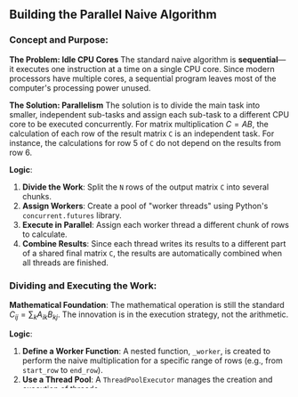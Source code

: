 ## Building the Parallel Naive Algorithm

### Concept and Purpose:

**The Problem: Idle CPU Cores**
The standard naive algorithm is **sequential**—it executes one instruction at a time on a single CPU core. Since modern processors have multiple cores, a sequential program leaves most of the computer's processing power unused.

**The Solution: Parallelism**
The solution is to divide the main task into smaller, independent sub-tasks and assign each sub-task to a different CPU core to be executed concurrently. For matrix multiplication $C = AB$, the calculation of each row of the result matrix `C` is an independent task. For instance, the calculations for row 5 of `C` do not depend on the results from row 6.

**Logic**:
1.  **Divide the Work**: Split the `N` rows of the output matrix `C` into several chunks.
2.  **Assign Workers**: Create a pool of "worker threads" using Python's `concurrent.futures` library.
3.  **Execute in Parallel**: Assign each worker thread a different chunk of rows to calculate.
4.  **Combine Results**: Since each thread writes its results to a different part of a shared final matrix `C`, the results are automatically combined when all threads are finished.

### Dividing and Executing the Work:

**Mathematical Foundation**:
The mathematical operation is still the standard $C_{ij} = \sum_{k} A_{ik} B_{kj}$. The innovation is in the execution strategy, not the arithmetic.

**Logic**:
1.  **Define a Worker Function**: A nested function, `_worker`, is created to perform the naive multiplication for a specific range of rows (e.g., from `start_row` to `end_row`).
2.  **Use a Thread Pool**: A `ThreadPoolExecutor` manages the creation and execution of threads.
3.  **Submit Tasks**: The main function divides the total rows `N` into chunks and "submits" a task to the pool for each chunk, telling a thread to run the `_worker` function on that specific chunk.

**Code Implementation**:
```python
import numpy as np
import math
import concurrent.futures

def parallel_naive_algorithm(A, B, num_threads=4):
    """
    Computes matrix product C = A * B using a parallelized naive algorithm.

    Args:
        A (np.ndarray): The first matrix.
        B (np.ndarray): The second matrix.
        num_threads (int): The number of worker threads to use.

    Returns:
        np.ndarray: The resulting product matrix.
    """
    N, M = A.shape
    _, P = B.shape
    C = np.zeros((N, P))

    def _worker(start_row, end_row):
        """Worker function that computes a specific range of rows in C."""
        for i in range(start_row, end_row):
            for j in range(P):
                for k in range(M):
                    C[i, j] += A[i, k] * B[k, j]

    # Use a ThreadPoolExecutor to manage worker threads
    with concurrent.futures.ThreadPoolExecutor(max_workers=num_threads) as executor:
        # Divide the N rows into chunks for each thread
        chunk_size = math.ceil(N / num_threads)
        tasks = []
        for i in range(0, N, chunk_size):
            start = i
            end = min(i + chunk_size, N)
            # Assign a chunk of rows to a worker thread
            task = executor.submit(_worker, start, end)
            tasks.append(task)
        
        # Wait for all threads to complete
        concurrent.futures.wait(tasks)
        
    return C
```

Notes:

- Global Interpreter Lock (GIL): In standard Python (CPython), the GIL prevents multiple threads from executing Python bytecode simultaneously. This means for CPU-bound tasks like this, ThreadPoolExecutor may not yield a significant speedup and can even be slower due to thread management overhead. It's included here as an educational example of a common parallelization pattern. True CPU-bound parallelism in Python is typically achieved with the multiprocessing module.